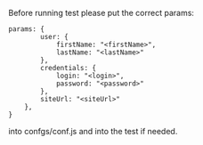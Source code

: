 Before running test please put the correct params:
```
params: {
		user: {
			firstName: "<firstName>",
			lastName: "<lastName>"
		},
		credentials: {
			login: "<login>",
			password: "<password>"
		},
		siteUrl: "<siteUrl>"
	},
}
```
into confgs/conf.js and into the test if needed.